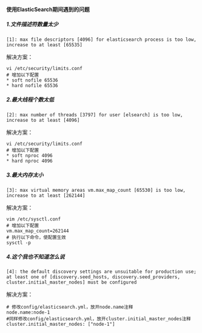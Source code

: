 #### 使用ElasticSearch期间遇到的问题

##### 1.文件描述符数量太少

~~~shell
[1]: max file descriptors [4096] for elasticsearch process is too low, increase to at least [65535]
~~~

解决方案：

~~~shell
vi /etc/security/limits.conf
# 增加以下配置
* soft nofile 65536
* hard nofile 65536
~~~

##### 2.最大线程个数太低

~~~shell
[2]: max number of threads [3797] for user [elsearch] is too low, increase to at least [4096]
~~~

解决方案：

~~~shell
vi /etc/security/limits.conf
# 增加以下配置
* soft nproc 4096
* hard nproc 4096
~~~

##### 3.最大内存太小

~~~
[3]: max virtual memory areas vm.max_map_count [65530] is too low, increase to at least [262144]
~~~

解决方案：

~~~shell
vim /etc/sysctl.conf
# 增加以下配置
vm.max_map_count=262144
# 执行以下命令，使配置生效
sysctl -p
~~~

##### 4.这个我也不知道怎么说

~~~shell
[4]: the default discovery settings are unsuitable for production use; at least one of [discovery.seed_hosts, discovery.seed_providers, cluster.initial_master_nodes] must be configured
~~~

解决方案：

~~~shell
# 修改config/elasticsearch.yml，放开node.name注释
node.name:node-1
#同样修改config/elasticsearch.yml，放开cluster.initial_master_nodes注释
cluster.initial_master_nodes: ["node-1"]
~~~

